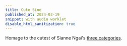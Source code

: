 ```yaml
---
title: Cute Sine
published_at: 2024-03-19
snippet: with audio worklet
disable_html_sanitization: true
---
```


Homage to the cutest of Sianne Ngai's [three categories](https://www.jstor.org/stable/41058295).

<canvas id="cnv_of_cute"></canvas>

<script type="module">
   const cnv = document.getElementById ("cnv_of_cute")
   cnv.style.backgroundColor = "turquoise"

   const width = cnv.parentNode.scrollWidth

   cnv.width  = width
   cnv.height = width

   const ctx = cnv.getContext ('2d')
   ctx.fillStyle = "hotpink";

   const radius = width / 4
   const mid = {
      x: width / 2,
      y: width / 2, 
   }

   let pointer_down = false

   const mouse_pos = { x : 0, y : 0 }

   const circle_points = []
   const total_points = 5

   function draw () {
      ctx.fillStyle = `turquoise`
      ctx.fillRect (0, 0, width, width)
      if (pointer_down) {
         for (let i = 0; i < total_points; i++) {
            const phase = i / total_points
            const x = mid.x + (Math.sin (phase * Math.PI * 2) * radius)
            const y = mid.y + (Math.cos (phase * Math.PI * 2) * radius)
            circle_points.push ({ x, y })
         }

         ctx.beginPath()
         ctx.moveTo (circle_points[0].x, circle_points[0].y)
         circle_points.forEach ((p, i) => {
            const ind = (i + 1) % circle_points.length
            ctx.quadraticCurveTo (mouse_pos.x, mouse_pos.y, circle_points[ind].x, circle_points[ind].y);
         })
         ctx.fillStyle = "hotpink";
         ctx.fill ()

      }

      requestAnimationFrame (draw)
   }

   draw ()

   function point_phase (e) {
      const { target: { 
         offsetLeft, offsetTop, offsetWidth, offsetHeight 
      } } = e

      const abs = {
         x: e.clientX ? e.clientX : e.touches[0].clientX,
         y: e.clientY ? e.clientY : e.touches[0].clientY
      }

      // const x = (abs.x - offsetLeft) / offsetWidth
      // const y = (abs.y - offsetTop)  / offsetHeight

      // return { x, y }

      return abs
   }


   cnv.onpointerdown = async e => {
      // if (audio_context.state != `running`) {
      //    await init_audio ()
      // }

      // const now = audio_context.currentTime
      // prepare_params ([ graph.freq, graph.amp ], now)
      
      // const f = 220 * (2 ** point_phase (e).x)
      // graph.freq.exponentialRampToValueAtTime (f, now + 0.3)
      
      // graph.amp.linearRampToValueAtTime (0.2, now + 0.1)

      Object.assign (mouse_pos, point_phase (e))

      pointer_down = true
   }

   cnv.onpointermove = e => {

      // if (!pointer_down || cool_down) return

      // const now = audio_context.currentTime
      // const f = 220 * (2 ** point_phase (e).x)

      // prepare_param (graph.freq, now)
      // graph.freq.exponentialRampToValueAtTime (f, now + 0.1)

      // cool_down = true
      // setTimeout (() => {
      //    cool_down = false
      // }, 100)

      Object.assign (mouse_pos, point_phase (e))
   }

   cnv.onpointerup = e => {

      // if (!graph.amp) {
      //    console.log (`delaying`)
      //    setTimeout (div.onpointerup, 100, e)
      //    return
      // }

      // const now = audio_context.currentTime
      // prepare_params ([ graph.freq, graph.amp ], now)
      // graph.freq.exponentialRampToValueAtTime (16, now + 0.3)
      // graph.amp.linearRampToValueAtTime (0, now + 0.3)
      Object.assign (mouse_pos, point_phase (e))
      pointer_down = false
   }

</script>

